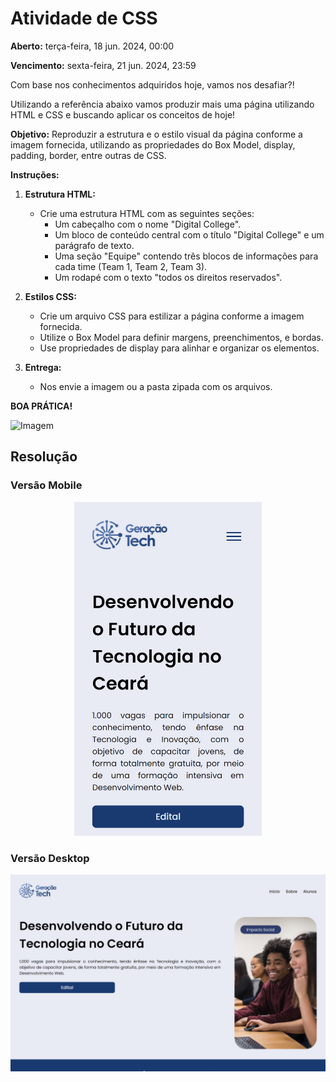 # Atividade de CSS

**Aberto:** terça-feira, 18 jun. 2024, 00:00

**Vencimento:** sexta-feira, 21 jun. 2024, 23:59

Com base nos conhecimentos adquiridos hoje, vamos nos desafiar?!

Utilizando a referência abaixo vamos produzir mais uma página utilizando HTML e CSS e buscando aplicar os conceitos de hoje!

**Objetivo:** Reproduzir a estrutura e o estilo visual da página conforme a imagem fornecida, utilizando as propriedades do Box Model, display, padding, border, entre outras de CSS.

**Instruções:**

1. **Estrutura HTML:**

   - Crie uma estrutura HTML com as seguintes seções:
     - Um cabeçalho com o nome "Digital College".
     - Um bloco de conteúdo central com o título "Digital College" e um parágrafo de texto.
     - Uma seção "Equipe" contendo três blocos de informações para cada time (Team 1, Team 2, Team 3).
     - Um rodapé com o texto "todos os direitos reservados".

2. **Estilos CSS:**

   - Crie um arquivo CSS para estilizar a página conforme a imagem fornecida.
   - Utilize o Box Model para definir margens, preenchimentos, e bordas.
   - Use propriedades de display para alinhar e organizar os elementos.

3. **Entrega:**
   - Nos envie a imagem ou a pasta zipada com os arquivos.

**BOA PRÁTICA!**

![Imagem](./img.png)

## Resolução

### Versão Mobile

<p align="center">
   <img src="./.github/preview-mobile.png" alt="preview mobile" width="300px">
<p>

### Versão Desktop

<p>
   <img src="./.github/preview-desktop.png" alt="preview desktop">
<p>
